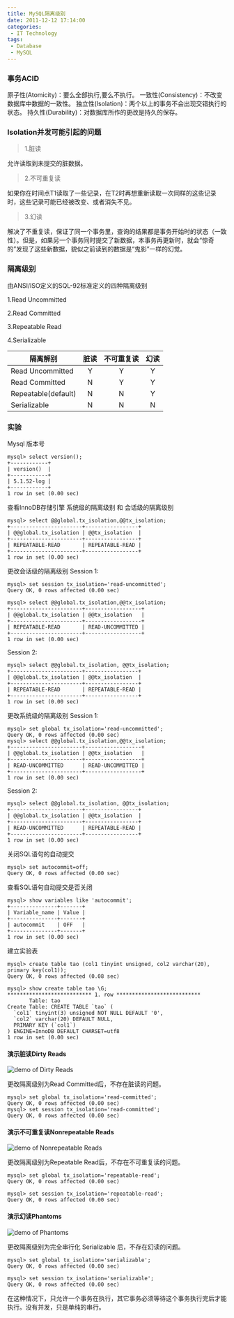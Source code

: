 ```yaml
---
title: MySQL隔离级别
date: 2011-12-12 17:14:00
categories:
 - IT Technology
tags:
 - Database
 - MySQL
---
```


### 事务ACID

原子性(Atomicity)：要么全部执行,要么不执行。
一致性(Consistency)：不改变数据库中数据的一致性。
独立性(Isolation)：两个以上的事务不会出现交错执行的状态。
持久性(Durability)：对数据库所作的更改是持久的保存。


### Isolation并发可能引起的问题

> 1.脏读

允许读取到未提交的脏数据。
<!-- more -->

> 2.不可重复读

如果你在时间点T1读取了一些记录，在T2时再想重新读取一次同样的这些记录时，这些记录可能已经被改变、或者消失不见。

> 3.幻读

解决了不重复读，保证了同一个事务里，查询的结果都是事务开始时的状态（一致性）。但是，如果另一个事务同时提交了新数据，本事务再更新时，就会“惊奇的”发现了这些新数据，貌似之前读到的数据是“鬼影”一样的幻觉。


### 隔离级别

由ANSI/ISO定义的SQL-92标准定义的四种隔离级别

1.Read Uncommitted

2.Read Committed

3.Repeatable Read

4.Serializable


| 隔离解别 | 脏读 | 不可重复读 | 幻读 |
| - | :-:  | :-: | :-: |
| Read Uncommitted | Y | Y | Y |
| Read Committed | N | Y | Y |
| Repeatable(default) | N | N | Y |
| Serializable | N | N | N |



### 实验

Mysql 版本号

```mysql
mysql> select version();  
+------------+  
| version()  |  
+------------+  
| 5.1.52-log |  
+------------+  
1 row in set (0.00 sec) 
```


查看InnoDB存储引擎 系统级的隔离级别 和 会话级的隔离级别

```mysql
mysql> select @@global.tx_isolation,@@tx_isolation;  
+-----------------------+-----------------+  
| @@global.tx_isolation | @@tx_isolation  |  
+-----------------------+-----------------+  
| REPEATABLE-READ       | REPEATABLE-READ |  
+-----------------------+-----------------+  
1 row in set (0.00 sec) 
```


更改会话级的隔离级别
Session 1:

```mysql
mysql> set session tx_isolation='read-uncommitted';  
Query OK, 0 rows affected (0.00 sec) 
 
mysql> select @@global.tx_isolation,@@tx_isolation;  
+-----------------------+------------------+  
| @@global.tx_isolation | @@tx_isolation   |  
+-----------------------+------------------+  
| REPEATABLE-READ       | READ-UNCOMMITTED |  
+-----------------------+------------------+  
1 row in set (0.00 sec)  
```

Session 2:

```mysql
mysql> select @@global.tx_isolation, @@tx_isolation;  
+-----------------------+-----------------+  
| @@global.tx_isolation | @@tx_isolation  |  
+-----------------------+-----------------+  
| REPEATABLE-READ       | REPEATABLE-READ |  
+-----------------------+-----------------+  
1 row in set (0.00 sec)  
```


更改系统级的隔离级别
Session 1: 

```mysql 
mysql> set global tx_isolation='read-uncommitted';  
Query OK, 0 rows affected (0.00 sec)  
mysql> select @@global.tx_isolation,@@tx_isolation;  
+-----------------------+------------------+  
| @@global.tx_isolation | @@tx_isolation   |  
+-----------------------+------------------+  
| READ-UNCOMMITTED      | READ-UNCOMMITTED |  
+-----------------------+------------------+  
1 row in set (0.00 sec)  
```

Session 2:

```mysql  
mysql> select @@global.tx_isolation, @@tx_isolation;  
+-----------------------+-----------------+  
| @@global.tx_isolation | @@tx_isolation  |  
+-----------------------+-----------------+  
| READ-UNCOMMITTED      | REPEATABLE-READ |  
+-----------------------+-----------------+  
1 row in set (0.00 sec)  
```


关闭SQL语句的自动提交

```mysql
mysql> set autocommit=off;  
Query OK, 0 rows affected (0.00 sec)  
```

查看SQL语句自动提交是否关闭

```mysql
mysql> show variables like 'autocommit';  
+---------------+-------+  
| Variable_name | Value |  
+---------------+-------+  
| autocommit    | OFF   |  
+---------------+-------+  
1 row in set (0.00 sec)  
```


建立实验表

```mysql
mysql> create table tao (col1 tinyint unsigned, col2 varchar(20), primary key(col1));  
Query OK, 0 rows affected (0.08 sec)  
  
mysql> show create table tao \G;  
*************************** 1. row ***************************  
       Table: tao  
Create Table: CREATE TABLE `tao` (  
  `col1` tinyint(3) unsigned NOT NULL DEFAULT '0',  
  `col2` varchar(20) DEFAULT NULL,  
  PRIMARY KEY (`col1`)  
) ENGINE=InnoDB DEFAULT CHARSET=utf8  
1 row in set (0.00 sec)  
```

#### 演示脏读Dirty Reads

![demo of Dirty Reads](dirtyread.gif)

更改隔离级别为Read Committed后，不存在脏读的问题。

```mysql
mysql> set global tx_isolation='read-committed';  
Query OK, 0 rows affected (0.00 sec)  
mysql> set session tx_isolation='read-committed';  
Query OK, 0 rows affected (0.00 sec) 
```

#### 演示不可重复读Nonrepeatable Reads

![demo of Nonrepeatable Reads](nonrepeatableread.gif)

更改隔离级别为Repeatable Read后，不存在不可重复读的问题。

```mysql
mysql> set global tx_isolation='repeatable-read';  
Query OK, 0 rows affected (0.00 sec)  
  
mysql> set session tx_isolation='repeatable-read';  
Query OK, 0 rows affected (0.00 sec)  
```

#### 演示幻读Phantoms

![demo of Phantoms](phantom.gif)


更改隔离级别为完全串行化 Serializable 后，不存在幻读的问题。

```mysql
mysql> set global tx_isolation='serializable';  
Query OK, 0 rows affected (0.00 sec)  
  
mysql> set session tx_isolation='serializable';  
Query OK, 0 rows affected (0.00 sec)  
```

在这种情况下，只允许一个事务在执行，其它事务必须等待这个事务执行完后才能执行。没有并发，只是单纯的串行。

